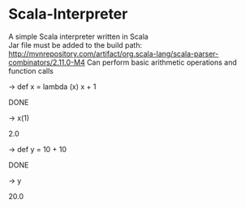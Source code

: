 # Scala-Interpreter
A simple Scala interpreter written in Scala  
Jar file must be added to the build path:
http://mvnrepository.com/artifact/org.scala-lang/scala-parser-combinators/2.11.0-M4
Can perform basic arithmetic operations and function calls

-> def x = lambda (x) x + 1

DONE

-> x(1)

2.0

-> def y = 10 + 10

DONE

-> y

20.0
 

